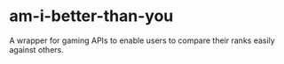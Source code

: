 # am-i-better-than-you
A wrapper for gaming APIs to enable users to compare their ranks easily against others.
